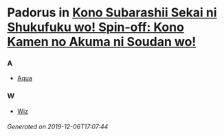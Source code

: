 # Padorus in [Kono Subarashii Sekai ni Shukufuku wo! Spin-off: Kono Kamen no Akuma ni Soudan wo!](https://myanimelist.net/manga/97200/Kono_Subarashii_Sekai_ni_Shukufuku_wo_Spin-off__Kono_Kamen_no_Akuma_ni_Soudan_wo)

### A
* [Aqua](https://github.com/shadow578/Project-Padoru/blob/master/table-of-contents/characters/Aqua.md)

### W
* [Wiz](https://github.com/shadow578/Project-Padoru/blob/master/table-of-contents/characters/Wiz.md)

###### Generated on 2019-12-06T17:07:44
